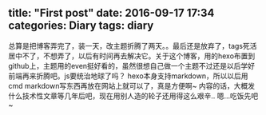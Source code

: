 ﻿title: "First post"
date: 2016-09-17 17:34
categories: Diary
tags: diary
---

总算是把博客弄完了，装一天，改主题折腾了两天。。最后还是放弃了，tags死活居中不了，不想弄了，以后有时间再去解决它。关于这个博客，用的hexo布置到github上，主题用的even挺好看的，虽然很想自己做一个主题不过还是以后学好前端再来折腾吧。js要统治地球了吗？
hexo本身支持markdown，所以以后用cmd markdown写东西再放在网站上就可以了，真是方便啊~
内容的话，大概发什么技术性文章等几年后吧，现在用别人造的轮子还用得这么艰辛..
嗯...吃饭先吧~




